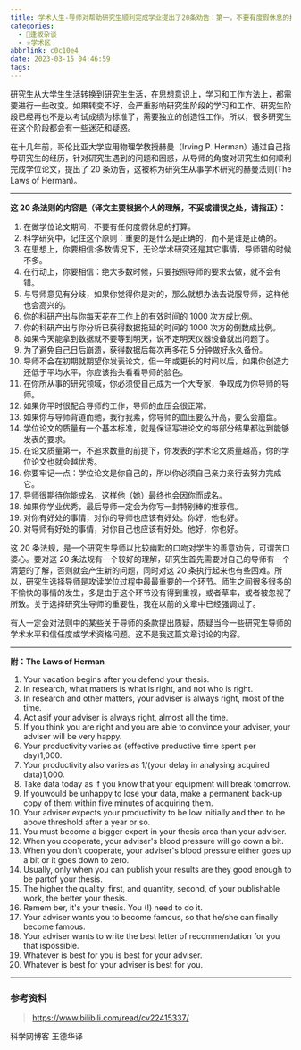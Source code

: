 ```yaml
---
title: 学术人生-导师对帮助研究生顺利完成学业提出了20条劝告：第一，不要有度假休息的打算
categories:
  - 🌙逢坂杂谈
  - ⭐学术区
abbrlink: c0c10e4
date: 2023-03-15 04:46:59
tags:
---
```


研究生从大学生生活转换到研究生生活，在思想意识上，学习和工作方法上，都需要进行一些改变。如果转变不好，会严重影响研究生阶段的学习和工作。研究生阶段已经再也不是以考试成绩为标准了，需要独立的创造性工作。所以，很多研究生在这个阶段都会有一些迷茫和疑惑。

在十几年前，哥伦比亚大学应用物理学教授赫曼（Irving P. Herman）通过自己指导研究生的经历，针对研究生遇到的问题和困惑，从导师的角度对研究生如何顺利完成学位论文，提出了 20 条劝告，这被称为研究生从事学术研究的赫曼法则(The Laws of Herman)。

<!--more-->

***

**这 20 条法则的内容是（译文主要根据个人的理解，不妥或错误之处，请指正）：**

1. 在做学位论文期间，不要有任何度假休息的打算。
2. 科学研究中，记住这个原则：重要的是什么是正确的，而不是谁是正确的。
3. 在思想上，你要相信:多数情况下，无论学术研究还是其它事情，导师错的时候不多。
4. 在行动上，你要相信：绝大多数时候，只要按照导师的要求去做，就不会有错。
5. 与导师意见有分歧，如果你觉得你是对的，那么就想办法去说服导师，这样他也会高兴的。
6. 你的科研产出与你每天花在工作上的有效时间的 1000 次方成比例。
7. 你的科研产出与你分析已获得数据拖延的时间的 1000 次方的倒数成比例。
8. 如果今天能拿到数据就不要等到明天，说不定明天仪器设备就出问题了。
9. 为了避免自己日后崩溃，获得数据后每次再多花 5 分钟做好永久备份。
10. 导师不会在初期就期望你发表论文，但一年或更长的时间以后，如果你创造力还低于平均水平，你应该抬头看看导师的脸色。
11. 在你所从事的研究领域，你必须使自己成为一个大专家，争取成为你导师的导师。
12. 如果你平时很配合导师的工作，导师的血压会很正常。
13. 如果你与导师背道而驰，我行我素，你导师的血压要么升高，要么会崩盘。
14. 学位论文的质量有一个基本标准，就是保证写进论文的每部分结果都达到能够发表的要求。
15. 在论文质量第一，不追求数量的前提下，你发表的学术论文质量越高，你的学位论文也就会越优秀。
16. 你要牢记一点：学位论文是你自己的，所以你必须自己亲力亲行去努力完成它。
17. 导师很期待你能成名，这样他（她）最终也会因你而成名。
18. 如果你学业优秀，最后导师一定会为你写一封特别棒的推荐信。
19. 对你有好处的事情，对你的导师也应该有好处。你好，他也好。
20. 对导师有好处的事情，对你自己也应该有好处。他好，你也好。

这 20 条法规，是一个研究生导师以比较幽默的口吻对学生的善意劝告，可谓苦口婆心。要对这 20 条法规有一个较好的理解，研究生首先需要对自己的导师有一个清楚的了解，否则就会产生新的问题，同时对这 20 条执行起来也有些困难。所以，研究生选择导师是攻读学位过程中最最重要的一个环节。师生之间很多很多的不愉快的事情的发生，多是由于这个环节没有得到重视，或者草率，或者被忽视了所致。关于选择研究生导师的重要性，我在以前的文章中已经强调过了。
      
有人一定会对法则中的某些关于导师的条款提出质疑，质疑当今一些研究生导师的学术水平和信任度或学术资格问题。这不是我这篇文章讨论的内容。

***

**附：The Laws of Herman**
1. Your vacation begins after you defend your thesis.
2. In research, what matters is what is right, and not who is right.
3. In research and other matters, your adviser is always right, most of the time.
4. Act asif your adviser is always right, almost all the time.
5. If you think you are right and you are able to convince your adviser, your adviser will be very happy.
6. Your productivity varies as (effective productive time spent per day)1,000.
7. Your productivity also varies as 1/(your delay in analysing acquired data)1,000.
8. Take data today as if you know that your equipment will break tomorrow.
9. If youwould be unhappy to lose your data, make a permanent back-up copy of them within five minutes of acquiring them.
10. Your adviser expects your productivity to be low initially and then to be above threshold after a year or so.
11. You must become a bigger expert in your thesis area than your adviser.
12. When you cooperate, your adviser's blood pressure will go down a bit.
13. When you don't cooperate, your adviser's blood pressure either goes up a bit or it goes down to zero.
14. Usually, only when you can publish your results are they good enough to be partof your thesis.
15. The higher the quality, first, and quantity, second, of your publishable work, the better your thesis.
16. Remem  ber, it's your thesis. You (!) need to do it.
17. Your adviser wants you to become famous, so that he/she can finally become famous.
18. Your adviser wants to write the best letter of recommendation for you that ispossible.
19. Whatever is best for you is best for your adviser.
20. Whatever is best for your adviser is best for you.

***

### 参考资料

> <https://www.bilibili.com/read/cv22415337/>

科学网博客 王德华译
